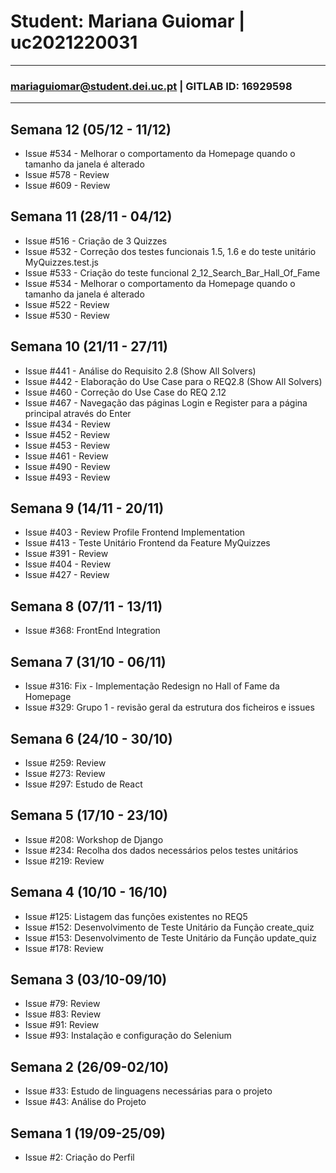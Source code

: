 # Student: Mariana Guiomar | uc2021220031

---

### mariaguiomar@student.dei.uc.pt | GITLAB ID: 16929598

---

## Semana 12 (05/12 - 11/12)
- Issue #534 - Melhorar o comportamento da Homepage quando o tamanho da janela é alterado
- Issue #578 - Review
- Issue #609 - Review


## Semana 11 (28/11 - 04/12)
- Issue #516 - Criação de 3 Quizzes  
- Issue #532 - Correção dos testes funcionais 1.5, 1.6 e do teste unitário MyQuizzes.test.js 
- Issue #533 - Criação do teste funcional 2_12_Search_Bar_Hall_Of_Fame 
- Issue #534 - Melhorar o comportamento da Homepage quando o tamanho da janela é alterado 
- Issue #522 - Review
- Issue #530 - Review



## Semana 10 (21/11 - 27/11)
- Issue #441 - Análise do Requisito 2.8 (Show All Solvers) 
- Issue #442 - Elaboração do Use Case para o REQ2.8 (Show All Solvers) 
- Issue #460 - Correção do Use Case do REQ 2.12
- Issue #467 - Navegação das páginas Login e Register para a página principal através do Enter 
- Issue #434 - Review
- Issue #452 - Review
- Issue #453 - Review
- Issue #461 - Review
- Issue #490 - Review
- Issue #493 - Review


## Semana 9 (14/11 - 20/11)
- Issue #403 - Review Profile Frontend Implementation
- Issue #413 - Teste Unitário Frontend da Feature MyQuizzes
- Issue #391 - Review
- Issue #404 - Review
- Issue #427 - Review


## Semana 8 (07/11 - 13/11)
- Issue #368: FrontEnd Integration


## Semana 7 (31/10 - 06/11)

- Issue #316: Fix - Implementação Redesign no Hall of Fame da Homepage
- Issue #329: Grupo 1 - revisão geral da estrutura dos ficheiros e issues


## Semana 6 (24/10 - 30/10)

- Issue #259: Review
- Issue #273: Review
- Issue #297: Estudo de React

## Semana 5 (17/10 - 23/10)

- Issue #208: Workshop de Django
- Issue #234: Recolha dos dados necessários pelos testes unitários
- Issue #219: Review

## Semana 4 (10/10 - 16/10)

- Issue #125: Listagem das funções existentes no REQ5
- Issue #152: Desenvolvimento de Teste Unitário da Função create_quiz
- Issue #153: Desenvolvimento de Teste Unitário da Função update_quiz
- Issue #178: Review

## Semana 3 (03/10-09/10)

- Issue #79: Review
- Issue #83: Review
- Issue #91: Review
- Issue #93: Instalação e configuração do Selenium


## Semana 2 (26/09-02/10)

- Issue #33: Estudo de linguagens necessárias para o projeto
- Issue #43: Análise do Projeto

## Semana 1 (19/09-25/09)

- Issue #2: Criação do Perfil

